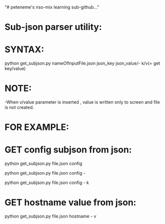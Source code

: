 ﻿"# peteneme's nso-mix learning sub-github..."

Sub-json parser utility:
========================

SYNTAX:
======= 
python get_subjson.py nameOfInputFile.json json_key json_value/- k/v(= get key/value)

NOTE:
===== 
-When v/value parameter is inserted , value is written only to screen and file is not created.

FOR EXAMPLE:
============

GET config subjson from json:
=============================
python get_subjson.py file.json config

python get_subjson.py file.json config -

python get_subjson.py file.json config - k


GET hostname value from json:
=============================
python get_subjson.py file.json hostname - v




